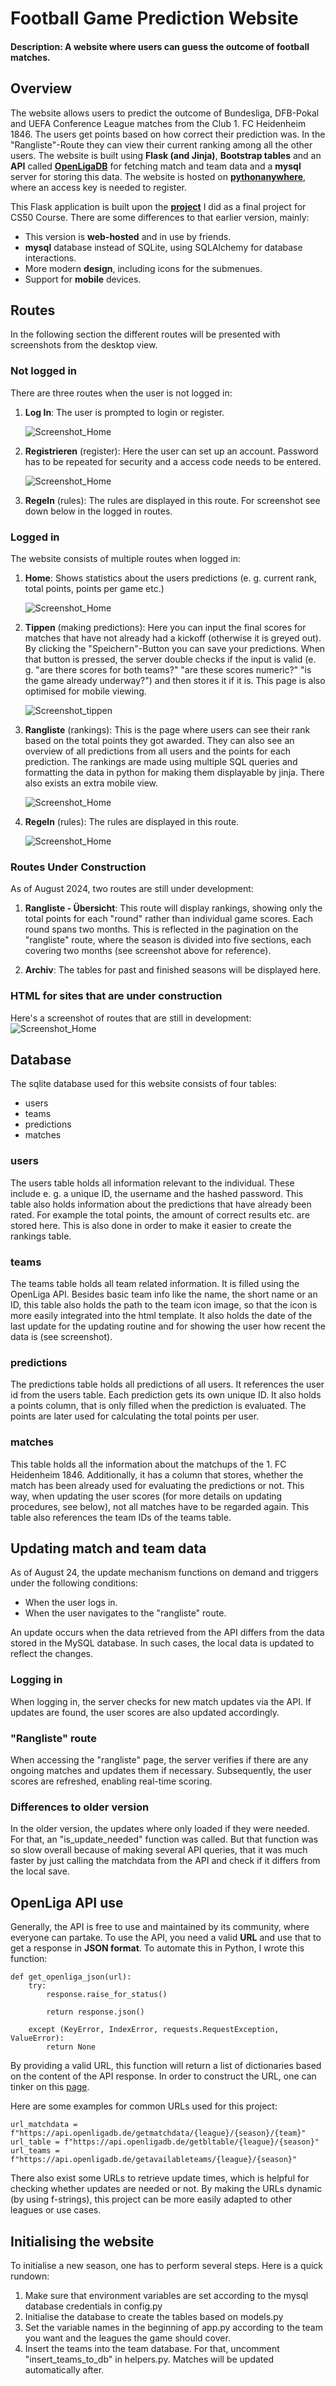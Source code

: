 # Football Game Prediction Website
#### Description:   A website where users can guess the outcome of football matches.

## Overview
The website allows users to predict the outcome of Bundesliga, DFB-Pokal and UEFA Conference League matches from the Club 1. FC Heidenheim 1846. The users get points based on how correct their prediction was. In the "Rangliste"-Route they can view their current ranking among all the other users. The website is built using **Flask (and Jinja)**, **Bootstrap tables** and an **API** called [**OpenLigaDB**](https://github.com/OpenLigaDB) for fetching match and team data and a **mysql** server for storing this data. The website is hosted on [**pythonanywhere**](https://salatic.pythonanywhere.com/), where an access key is needed to register.

This Flask application is built upon the [**project**](https://github.com/1olp1/fch_tippspiel_23_local_version) I did as a final project for CS50 Course. There are some differences to that earlier version, mainly:
- This version is **web-hosted** and in use by friends.
- **mysql** database instead of SQLite, using SQLAlchemy for database interactions.
- More modern **design**, including icons for the submenues.
- Support for **mobile** devices.

## Routes
In the following section the different routes will be presented with screenshots from the desktop view.
### Not logged in
There are three routes when the user is not logged in:
1. **Log In**: The user is prompted to login or register.

    ![Screenshot_Home](/static/images_readme/login.png)
2. **Registrieren** (register): Here the user can set up an account. Password has to be repeated for security and a access code needs to be entered.

    ![Screenshot_Home](/static/images_readme/register.png)

5. **Regeln** (rules): The rules are displayed in this route. For screenshot see down below in the logged in routes.

### Logged in
The website consists of multiple routes when logged in:
1. **Home**: Shows statistics about the users predictions (e. g. current rank, total points, points per game etc.)

    ![Screenshot_Home](/static/images_readme/statistik.png)
2. **Tippen** (making predictions): Here you can input the final scores for matches that have not already had a kickoff (otherwise it is greyed out). By clicking the "Speichern"-Button you can save your predictions. When that button is pressed, the server double checks if the input is valid (e. g. "are there scores for both teams?" "are these scores numeric?" "is the game already underway?") and then stores it if it is. This page is also optimised for mobile viewing.

    ![Screenshot_tippen](/static/images_readme/tippen.png)

3. **Rangliste** (rankings): This is the page where users can see their rank based on the total points they got awarded. They can also see an overview of all predictions from all users and the points for each prediction. The rankings are made using multiple SQL queries and formatting the data in python for making them displayable by jinja. There also exists an extra mobile view.

    ![Screenshot_Home](/static/images_readme/rangliste.png)

4. **Regeln** (rules): The rules are displayed in this route.

    ![Screenshot_Home](/static/images_readme/regeln.png)

### Routes Under Construction

As of August 2024, two routes are still under development:

1. **Rangliste - Übersicht**:
This route will display rankings, showing only the total points for each "round" rather than individual game scores. Each round spans two months. This is reflected in the pagination on the "rangliste" route, where the season is divided into five sections, each covering two months (see screenshot above for reference).


2. **Archiv**:
The tables for past and finished seasons will be displayed here.

### HTML for sites that are under construction
Here's a screenshot of routes that are still in development:
    ![Screenshot_Home](/static/images_readme/construction.png)

## Database
The sqlite database used for this website consists of four tables:
- users
- teams
- predictions
- matches


### users
The users table holds all information relevant to the individual. These include e. g. a unique ID, the username and the hashed password. This table also holds information about the predictions that have already been rated. For example the total points, the amount of correct results etc. are stored here. This is also done in order to make it easier to create the rankings table.

### teams
The teams table holds all team related information. It is filled using the OpenLiga API. Besides basic team info like the name, the short name or an ID, this table also holds the path to the team icon image, so that the icon is more easily integrated into the html template. It also holds the date of the last update for the updating routine and for showing the user how recent the data is (see screenshot).

### predictions
The predictions table holds all predictions of all users. It references the user id from the users table. Each prediction gets its own unique ID. It also holds a points column, that is only filled when the prediction is evaluated. The points are later used for calculating the total points per user.

### matches
This table holds all the information about the matchups of the 1. FC Heidenheim 1846. Additionally, it has a column that stores, whether the match has been already used for evaluating the predictions or not. This way, when updating the user scores (for more details on updating procedures, see below), not all matches have to be regarded again. This table also references the team IDs of the teams table.

## Updating match and team data
As of August 24, the update mechanism functions on demand and triggers under the following conditions:
- When the user logs in.
- When the user navigates to the "rangliste" route.

An update occurs when the data retrieved from the API differs from the data stored in the MySQL database. In such cases, the local data is updated to reflect the changes.

### Logging in
When logging in, the server checks for new match updates via the API. If updates are found, the user scores are also updated accordingly.

### "Rangliste" route
When accessing the "rangliste" page, the server verifies if there are any ongoing matches and updates them if necessary. Subsequently, the user scores are refreshed, enabling real-time scoring.


### Differences to older version
In the older version, the updates where only loaded if they were needed. For that, an "is_update_needed" function was called. But that function was so slow overall because of making several API queries, that it was much faster by just calling the matchdata from the API and check if it differs from the local save.

## OpenLiga API use
Generally, the API is free to use and maintained by its community, where everyone can partake. To use the API, you need a valid **URL** and use that to get a response in **JSON format**. To automate this in Python, I wrote this function:

```
def get_openliga_json(url):
    try:
        response.raise_for_status()

        return response.json()

    except (KeyError, IndexError, requests.RequestException, ValueError):
        return None
```

By providing a valid URL, this function will return a list of dictionaries based on the content of the API response. In order to construct the URL, one can tinker on this [page](https://api.openligadb.de/index.html).

Here are some examples for common URLs used for this project:
```
url_matchdata = f"https://api.openligadb.de/getmatchdata/{league}/{season}/{team}"
url_table = f"https://api.openligadb.de/getbltable/{league}/{season}"
url_teams = f"https://api.openligadb.de/getavailableteams/{league}/{season}"
```
There also exist some URLs to retrieve update times, which is helpful for checking whether updates are needed or not. By making the URLs dynamic (by using f-strings), this project can be more easily adapted to other leagues or use cases.

## Initialising the website
To initialise a new season, one has to perform several steps. Here is a quick rundown:
1. Make sure that environment variables are set according to the mysql database credentials in config.py
2. Initialise the database to create the tables based on models.py
3. Set the variable names in the beginning of app.py according to the team you want and the leagues the game should cover.
4. Insert the teams into the team database. For that, uncomment "insert_teams_to_db" in helpers.py. Matches will be updated automatically after.